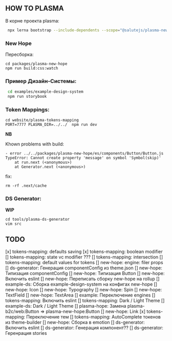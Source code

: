 ## HOW TO PLASMA

В корне проекта plasma:

```sh
 npx lerna bootstrap --include-dependents --scope="@salutejs/plasma-new-hope"
```

### New Hope

Пересборка:
```
cd packages/plasma-new-hope
npm run build:css:watch
```

### Пример Дизайн-Системы:

```sh
 cd examples/example-design-system
 npm run storybook
```

### Token Mappings:

```
cd website/plasma-tokens-mapping
PORT=7777 PLASMA_DIR=../../  npm run dev
```

**NB**

Khown problems with build:


```
- error ../../packages/plasma-new-hope/es/components/Button/Button.js
TypeError: Cannot create property 'message' on symbol 'Symbol(skip)'
    at run.next (<anonymous>)
    at Generator.next (<anonymous>)
```

fix:
```
rm -rf .next/cache
```

### DS Generator:

**WIP**

```
cd tools/plasma-ds-generator
vim src
```

## TODO

[x] tokens-mapping: defaults saving
[x] tokens-mapping: boolean modifier
[] tokens-mapping: state vc modifier ???
[] tokens-mapping: intersection
[] tokens-mapping: default values for tokens
[] new-hope: engine: filer props
[] ds-generator: Генерация componentConfig из theme.json
[] new-hope: Типизация componentConfig
[] new-hope: Типизация Button
[] new-hope: Включить eslint
[] new-hope: Переписать сборку new-hope на rollup
[] example-ds: Сборка example-design-system на конфигах new-hope
[] new-hope: Icon
[] new-hope: Typography
[] new-hope: Spin
[] new-hope: TextField
[] new-hope: TextArea
[] example: Переключение engines
[] tokens-mapping: Включить eslint
[] tokens-mapping: Dark / Light Theme
[] example-ds: Dark / Light Theme
[] plasma-hope: Замена plasma-b2c/web:Button => plasma-new-hope:Button
[] new-hope: Link
[x] tokens-mapping: Переключение тем
[] tokens-mapping: AutoComplete токенов из theme-builder
[] new-hope: Сборка в emotion
[] ds-generator: Включить eslint
[] ds-generator: Генерация компонент??
[] ds-generator: Геренрация stories
